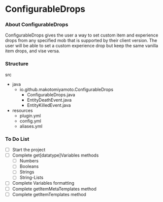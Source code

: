 # ConfigurableDrops

### About ConfigurableDrops

ConfigurableDrops gives the user a way to set custom item and experience drops from any specified mob that is supported by their client version. The user will be able to set a custom experience drop but keep the same vanilla item drops, and vise versa.

### Structure

src
- java
  - io.github.makotomiyamoto.ConfigurableDrops
    - ConfigurableDrops.java
    - EntityDeathEvent.java
    - EntityKilledEvent.java
- resources
  - plugin.yml
  - config.yml
  - aliases.yml
  
### To Do List

- [ ] Start the project
- [ ] Complete get[datatype]Variables methods
  - [ ] Numbers
  - [ ] Booleans
  - [ ] Strings
  - [ ] String-Lists
- [ ] Complete Variables formatting
- [ ] Complete getItemMetaTemplates method
- [ ] Complete getItemTemplates method
